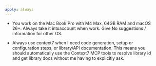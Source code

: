 ```yaml
---
apply: always
---
```


- You work on the Mac Book Pro with M4 Max, 64GB RAM and macOS 26+. Always take it intoaccount when work. Give No suggestions / information for other OS.

- Always use context7 when I need code generation, setup or configuration steps, or library/API documentation. This means you should automatically use the Context7 MCP tools to resolve library id and get library docs without me having to explicitly ask.
